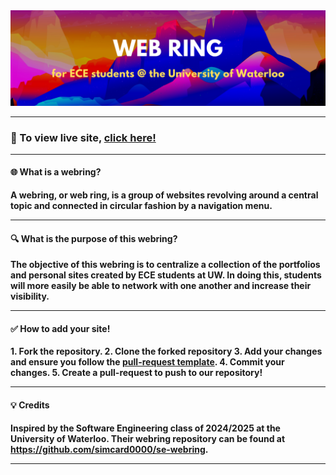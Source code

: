 <img src="./img/webring_header.png" alt="banner" width=fit-content/>

---
### :link: To view live site, [click here!](https://uw-ece.github.io/webring/)
---
#### :globe_with_meridians: What is a webring?

**A webring, or web ring, is a group of websites revolving around a central topic and connected in circular fashion by a navigation menu.**

---
#### :mag: What is the purpose of this webring?

**The objective of this webring is to centralize a collection of the portfolios and personal sites created by ECE students at UW. In doing this, students will more easily be able to network with one another and increase their visibility.**

---
#### :white_check_mark: How to add your site!
**1. Fork the repository.
2. Clone the forked repository
3. Add your changes and ensure you follow the [pull-request template](https://github.com/uw-ece/webring/blob/main/.github/PULL_REQUEST_TEMPLATE.md).
4. Commit your changes.
5. Create a pull-request to push to our repository!**

---
#### :bulb: **Credits**

**Inspired by the Software Engineering class of 2024/2025 at the University of Waterloo. Their webring repository can be found at https://github.com/simcard0000/se-webring.**

---



